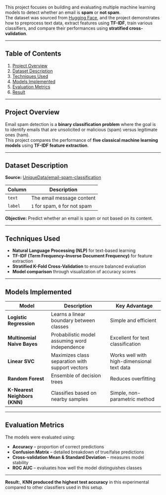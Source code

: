 
This project focuses on building and evaluating multiple machine learning models to detect whether an email is **spam** or **not spam**.  
The dataset was sourced from [Hugging Face](https://huggingface.co/datasets/UniqueData/email-spam-classification), and the project demonstrates how to preprocess text data, extract features using **TF-IDF**, train various classifiers, and compare their performances using **stratified cross-validation**.

---

## Table of Contents

1. [Project Overview](#project-overview)
2. [Dataset Description](#dataset-description)
3. [Techniques Used](#techniques-used)
4. [Models Implemented](#models-implemented)
5. [Evaluation Metrics](#evaluation-metrics)
6. [Result](#result)

---

## Project Overview

Email spam detection is a **binary classification problem** where the goal is to identify emails that are unsolicited or malicious (spam) versus legitimate ones (ham).  
This project compares the performance of **five classical machine learning models** using **TF-IDF feature extraction**.

---

## Dataset Description

**Source:** [UniqueData/email-spam-classification](https://huggingface.co/datasets/UniqueData/email-spam-classification)

| Column | Description |
|---------|--------------|
| `text`  | The email message content |
| `label` | `1` for spam, `0` for not spam |

**Objective:** Predict whether an email is spam or not based on its content.

---

## Techniques Used

- **Natural Language Processing (NLP)** for text-based learning  
- **TF-IDF (Term Frequency–Inverse Document Frequency)** for feature extraction  
- **Stratified K-Fold Cross-Validation** to ensure balanced evaluation  
- **Model comparison** through visualization of accuracy scores  

---

## Models Implemented

| Model | Description | Key Advantage |
|--------|--------------|----------------|
| **Logistic Regression** | Learns a linear boundary between classes | Simple and efficient |
| **Multinomial Naive Bayes** | Probabilistic model assuming word independence | Excellent for text classification |
| **Linear SVC** | Maximizes class separation with support vectors | Works well with high-dimensional text data |
| **Random Forest** | Ensemble of decision trees | Reduces overfitting |
| **K-Nearest Neighbors (KNN)** | Classifies based on nearby samples | Simple, non-parametric method |

---

## Evaluation Metrics

The models were evaluated using:

- **Accuracy** – proportion of correct predictions  
- **Confusion Matrix** – detailed breakdown of true/false predictions  
- **Cross-validation Mean & Standard Deviation** – measures model stability  
- **ROC AUC** – evaluates how well the model distinguishes classes  

---
**Result:**, **KNN produced the highest test accuracy** in this experimental compared to other classifiers used in this setup.
